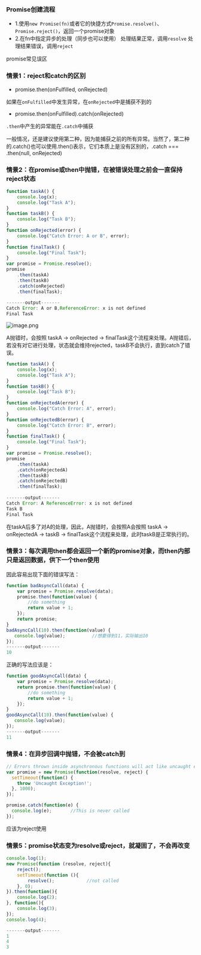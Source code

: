 ### Promise创建流程
* 1.使用`new Promise(fn)`或者它的快捷方式`Promise.resolve()`、`Promise.reject()`，返回一个promise对象
* 2.在fn中指定异步的处理（同步也可以使用）
    处理结果正常，调用`resolve`
    处理结果错误，调用`reject`

promise常见误区

### 情景1：reject和catch的区别

* promise.then(onFulfilled, onRejected)

如果在`onFulfilled`中发生异常，在`onRejected`中是捕获不到的

* promise.then(onFulfilled).catch(onRejected)

`.then`中产生的异常能在`.catch`中捕获

一般情况，还是建议使用第二种，因为能捕获之前的所有异常。当然了，第二种的.catch()也可以使用.then()表示，它们本质上是没有区别的，.catch === .then(null, onRejected)

### 情景2：在promise或then中抛错，在被错误处理之前会一直保持reject状态

```js
function taskA() {
    console.log(x);
    console.log("Task A");
}
function taskB() {
    console.log("Task B");
}
function onRejected(error) {
    console.log("Catch Error: A or B", error);
}
function finalTask() {
    console.log("Final Task");
}
var promise = Promise.resolve();
promise
    .then(taskA)
    .then(taskB)
    .catch(onRejected)
    .then(finalTask);
    
-------output-------
Catch Error: A or B,ReferenceError: x is not defined
Final Task
```
![image.png](https://upload-images.jianshu.io/upload_images/6828981-ee9bf02315b0d732.png?imageMogr2/auto-orient/strip%7CimageView2/2/w/1240)

A抛错时，会按照 taskA → onRejected → finalTask这个流程来处理。A抛错后，若没有对它进行处理，状态就会维持rejected，taskB不会执行，直到catch了错误。

```js
function taskA() {
    console.log(x);
    console.log("Task A");
}
function taskB() {
    console.log("Task B");
}
function onRejectedA(error) {
    console.log("Catch Error: A", error);
}
function onRejectedB(error) {
    console.log("Catch Error: B", error);
}
function finalTask() {
    console.log("Final Task");
}
var promise = Promise.resolve();
promise
    .then(taskA)
    .catch(onRejectedA)
    .then(taskB)
    .catch(onRejectedB)
    .then(finalTask);
    
-------output-------
Catch Error: A ReferenceError: x is not defined
Task B
Final Task
 ```
在taskA后多了对A的处理，因此，A抛错时，会按照A会按照 taskA → onRejectedA → taskB → finalTask这个流程来处理，此时taskB是正常执行的。

### 情景3：每次调用then都会返回一个新的promise对象，而then内部只是返回数据，供下一个then使用
因此容易出现下面的错误写法：
```js
function badAsyncCall(data) {
    var promise = Promise.resolve(data);
    promise.then(function(value) {
        //do something
        return value + 1;
    });
    return promise;
}
badAsyncCall(10).then(function(value) {
   console.log(value);          //想要得到11，实际输出10
});
-------output-------
10
```
正确的写法应该是：
```js
function goodAsyncCall(data) {
    var promise = Promise.resolve(data);
    return promise.then(function(value) {
        //do something
        return value + 1;
    });
}
goodAsyncCall(10).then(function(value) {
   console.log(value);
});
-------output-------
11
```

### 情景4：在异步回调中抛错，不会被catch到
```js
// Errors thrown inside asynchronous functions will act like uncaught errors
var promise = new Promise(function(resolve, reject) {
  setTimeout(function() {
    throw 'Uncaught Exception!';
  }, 1000);
});

promise.catch(function(e) {
  console.log(e);       //This is never called
});
```
应该为reject使用

### 情景5：promise状态变为resolve或reject，就凝固了，不会再改变

```js
console.log(1);
new Promise(function (resolve, reject){
    reject();
    setTimeout(function (){
        resolve();            //not called
    }, 0);
}).then(function(){
    console.log(2);
}, function(){
    console.log(3);
});
console.log(4);

-------output-------
1
4
3
```
